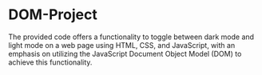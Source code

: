 # DOM-Project
The provided code offers a functionality to toggle between dark mode and light mode on a web page using HTML, CSS, and JavaScript, with an emphasis on utilizing the JavaScript Document Object Model (DOM) to achieve this functionality.
